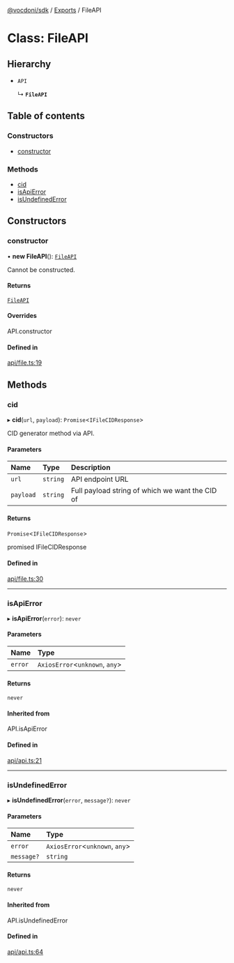 [@vocdoni/sdk](/sdk) / [Exports](../modules) / FileAPI

# Class: FileAPI

## Hierarchy

- `API`

  ↳ **`FileAPI`**

## Table of contents

### Constructors

- [constructor](FileAPI#constructor)

### Methods

- [cid](FileAPI#cid)
- [isApiError](FileAPI#isapierror)
- [isUndefinedError](FileAPI#isundefinederror)

## Constructors

### constructor

• **new FileAPI**(): [`FileAPI`](FileAPI)

Cannot be constructed.

#### Returns

[`FileAPI`](FileAPI)

#### Overrides

API.constructor

#### Defined in

[api/file.ts:19](https://github.com/vocdoni/vocdoni-sdk/blob/0a4464c/src/api/file.ts#L19)

## Methods

### cid

▸ **cid**(`url`, `payload`): `Promise`\<`IFileCIDResponse`\>

CID generator method via API.

#### Parameters

| Name | Type | Description |
| :------ | :------ | :------ |
| `url` | `string` | API endpoint URL |
| `payload` | `string` | Full payload string of which we want the CID of |

#### Returns

`Promise`\<`IFileCIDResponse`\>

promised IFileCIDResponse

#### Defined in

[api/file.ts:30](https://github.com/vocdoni/vocdoni-sdk/blob/0a4464c/src/api/file.ts#L30)

___

### isApiError

▸ **isApiError**(`error`): `never`

#### Parameters

| Name | Type |
| :------ | :------ |
| `error` | `AxiosError`\<`unknown`, `any`\> |

#### Returns

`never`

#### Inherited from

API.isApiError

#### Defined in

[api/api.ts:21](https://github.com/vocdoni/vocdoni-sdk/blob/0a4464c/src/api/api.ts#L21)

___

### isUndefinedError

▸ **isUndefinedError**(`error`, `message?`): `never`

#### Parameters

| Name | Type |
| :------ | :------ |
| `error` | `AxiosError`\<`unknown`, `any`\> |
| `message?` | `string` |

#### Returns

`never`

#### Inherited from

API.isUndefinedError

#### Defined in

[api/api.ts:64](https://github.com/vocdoni/vocdoni-sdk/blob/0a4464c/src/api/api.ts#L64)
